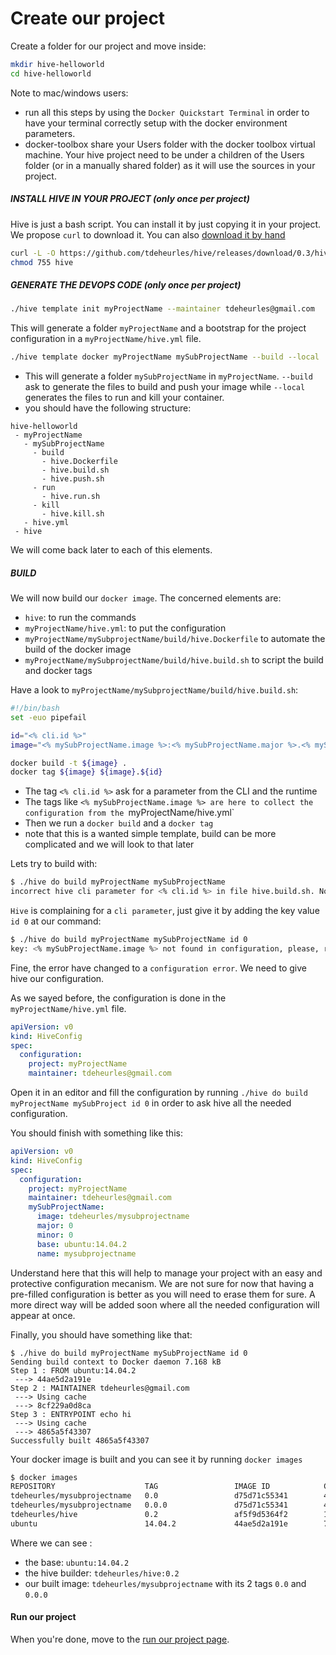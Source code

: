 # Create our project

Create a folder for our project and move inside:
```bash
mkdir hive-helloworld
cd hive-helloworld
```

Note to mac/windows users: 
- run all this steps by using the `Docker Quickstart Terminal` in order to have your terminal correctly setup with the docker environment parameters.
- docker-toolbox share your Users folder with the docker toolbox virtual machine. Your hive project need to be under a children of the Users folder (or in a manually shared folder) as it will use the sources in your project.

##### INSTALL HIVE IN YOUR PROJECT (only once per project)
Hive is just a bash script. You can install it by just copying it in your project. We propose `curl` to download it. You can also [download it by hand](https://github.com/tdeheurles/hive/releases/download/0.2.1/hive)

```bash
curl -L -O https://github.com/tdeheurles/hive/releases/download/0.3/hive
chmod 755 hive
```

##### GENERATE THE DEVOPS CODE (only once per project)
```bash
./hive template init myProjectName --maintainer tdeheurles@gmail.com
```
This will generate a folder `myProjectName` and a bootstrap for the project configuration in a `myProjectName/hive.yml` file.
 
```bash
./hive template docker myProjectName mySubProjectName --build --local
```
- This will generate a folder `mySubProjectName` in `myProjectName`. `--build` ask to generate the files to build and push your image while `--local` generates the files to run and kill your container.
- you should have the following structure:
```
hive-helloworld
 - myProjectName
   - mySubProjectName
     - build
       - hive.Dockerfile
       - hive.build.sh
       - hive.push.sh
     - run
       - hive.run.sh
     - kill
       - hive.kill.sh
   - hive.yml
 - hive
```
We will come back later to each of this elements.

##### BUILD
We will now build our `docker image`. 
The concerned elements are:
- `hive`: to run the commands
- `myProjectName/hive.yml`: to put the configuration
- `myProjectName/mySubprojectName/build/hive.Dockerfile` to automate the build of the docker image
- `myProjectName/mySubprojectName/build/hive.build.sh` to script the build and docker tags

Have a look to `myProjectName/mySubprojectName/build/hive.build.sh`:
```bash
#!/bin/bash
set -euo pipefail

id="<% cli.id %>"
image="<% mySubProjectName.image %>:<% mySubProjectName.major %>.<% mySubProjectName.minor %>"

docker build -t ${image} .
docker tag ${image} ${image}.${id}
```
- The tag `<% cli.id %>` ask for a parameter from the CLI and the runtime
- The tags like `<% mySubProjectName.image %> are here to collect the configuration from the `myProjectName/hive.yml`
- Then we run a `docker build` and a `docker tag`
- note that this is a wanted simple template, build can be more complicated and we will look to that later

Lets try to build with:
```bash
$ ./hive do build myProjectName mySubProjectName
incorrect hive cli parameter for <% cli.id %> in file hive.build.sh. No key value given
```

`Hive` is complaining for a `cli parameter`, just give it by adding the key value` id 0` at our command:
```bash
$ ./hive do build myProjectName mySubProjectName id 0
key: <% mySubProjectName.image %> not found in configuration, please, rerun with the config parameter
```

Fine, the error have changed to a `configuration error`. We need to give hive our configuration.

As we sayed before, the configuration is done in the `myProjectName/hive.yml` file.

```yaml
apiVersion: v0
kind: HiveConfig
spec:
  configuration:
    project: myProjectName
    maintainer: tdeheurles@gmail.com
```

Open it in an editor and fill the configuration by running `./hive do build myProjectName mySubProject id 0` in order to ask hive all the needed configuration.
  
You should finish with something like this:
```yaml
apiVersion: v0
kind: HiveConfig
spec:
  configuration:
    project: myProjectName
    maintainer: tdeheurles@gmail.com
    mySubProjectName:
      image: tdeheurles/mysubprojectname
      major: 0
      minor: 0
      base: ubuntu:14.04.2
      name: mysubprojectname
```

Understand here that this will help to manage your project with an easy and protective configuration mecanism. We are not sure for now that having a pre-filled configuration is better as you will need to erase them for sure. A more direct way will be added soon where all the needed configuration will appear at once.

Finally, you should have something like that:
```
$ ./hive do build myProjectName mySubProjectName id 0
Sending build context to Docker daemon 7.168 kB
Step 1 : FROM ubuntu:14.04.2
 ---> 44ae5d2a191e
Step 2 : MAINTAINER tdeheurles@gmail.com
 ---> Using cache
 ---> 8cf229a0d8ca
Step 3 : ENTRYPOINT echo hi
 ---> Using cache
 ---> 4865a5f43307
Successfully built 4865a5f43307
```
Your docker image is built and you can see it by running `docker images`

```bash
$ docker images
REPOSITORY                    TAG                 IMAGE ID            CREATED             SIZE
tdeheurles/mysubprojectname   0.0                 d75d71c55341        44 seconds ago      188.4 MB
tdeheurles/mysubprojectname   0.0.0               d75d71c55341        44 seconds ago      188.4 MB
tdeheurles/hive               0.2                 af5f9d5364f2        11 hours ago        398.4 MB
ubuntu                        14.04.2             44ae5d2a191e        7 months ago        188.4 MB
```

Where we can see :
- the base: `ubuntu:14.04.2`
- the hive builder: `tdeheurles/hive:0.2`
- our built image: `tdeheurles/mysubprojectname` with its 2 tags `0.0` and `0.0.0`

#### Run our project
When you're done, move to the [run our project page](part3.md).
